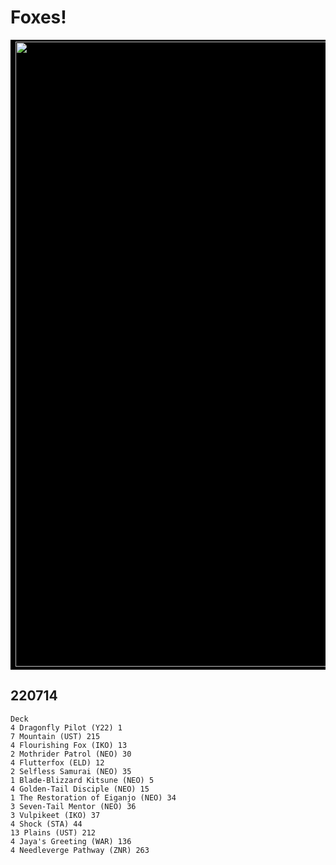 # Foxes!

<table style="background-color:black;">
    <tr>
        <td>
            <img src="../Resources/Foxes-details.png" width="1000">
        </td>
    </tr>
</table> 

## 220714
```
Deck
4 Dragonfly Pilot (Y22) 1
7 Mountain (UST) 215
4 Flourishing Fox (IKO) 13
2 Mothrider Patrol (NEO) 30
4 Flutterfox (ELD) 12
2 Selfless Samurai (NEO) 35
1 Blade-Blizzard Kitsune (NEO) 5
4 Golden-Tail Disciple (NEO) 15
1 The Restoration of Eiganjo (NEO) 34
3 Seven-Tail Mentor (NEO) 36
3 Vulpikeet (IKO) 37
4 Shock (STA) 44
13 Plains (UST) 212
4 Jaya's Greeting (WAR) 136
4 Needleverge Pathway (ZNR) 263
```